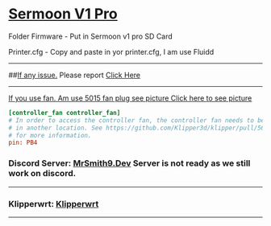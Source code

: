 # <ins>Sermoon V1 Pro</ins>

 
Folder Firmware - Put in Sermoon v1 pro SD Card

Printer.cfg - Copy and paste in yor printer.cfg, I am use Fluidd 

  ---------------------------------------------------------------------------------

##<ins>If any issue.</ins>
Please report [Click Here](https://github.com/MrSmith9/Sermoonv1proklipper/issues)

  ---------------------------------------------------------------------------------
<ins>If you use fan. Am use 5015 fan plug see picture [Click here to see picture](https://user-images.githubusercontent.com/7941237/176997205-250d62d5-af9c-4f60-8fb9-85a33f329b3f.jpg)</ins>
```cfg
[controller_fan controller_fan]
# In order to access the controller fan, the controller fan needs to be plugged
# in another location. See https://github.com/Klipper3d/klipper/pull/5621
# for more information.
pin: PB4
```

 ### Discord Server: [MrSmith9.Dev](https://discord.gg/K5EnYdtjbS) Server is not ready as we still work on discord. 

  ---------------------------------------------------------------------------------

### Klipperwrt: [Klipperwrt](https://github.com/ihrapsa/KlipperWrt)


   ---------------------------------------------------------------------------------